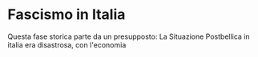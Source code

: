 # Fascismo in Italia
Questa fase storica parte da un presupposto:
La Situazione Postbellica in italia era disastrosa, con l'economia 
<!--stackedit_data:
eyJoaXN0b3J5IjpbLTIwMzg1MDQ4NTgsLTE0NDExMTIxOCw4ND
QwNTU5ODgsMTY2OTM5NDQyOV19
-->